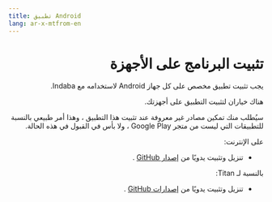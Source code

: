 ```yaml
---
title: تطبيق Android
lang: ar-x-mtfrom-en
---
```

<ReadTime/> 

<h1 style=";text-align:right;direction:rtl"> تثبيت البرنامج على الأجهزة </h1> 

<Leader> 

<p style=";text-align:right;direction:rtl"> يجب تثبيت تطبيق مخصص على كل جهاز Android لاستخدامه مع Indaba. </p> 
<p style=";text-align:right;direction:rtl"> هناك خياران لتثبيت التطبيق على أجهزتك. </p> 

</Leader> 

<Tip> 

<p style=";text-align:right;direction:rtl"> سيُطلب منك تمكين مصادر غير معروفة عند تثبيت هذا التطبيق ، وهذا أمر طبيعي بالنسبة للتطبيقات التي ليست من متجر Google Play ، ولا بأس في القبول في هذه الحالة. </p> 

</Tip> 

<p style=";text-align:right;direction:rtl"> على الإنترنت: </p> 

<ul style=";text-align:right;direction:rtl"><li style=";text-align:right;direction:rtl"> تنزيل وتثبيت يدويًا من <a href="https://github.com/our-story-media/ourstory-android/releases/latest/download/dev.indaba.apk">إصدار GitHub</a> . </li></ul> 

<p style=";text-align:right;direction:rtl"> بالنسبة لـ Titan: </p> 

<ul style=";text-align:right;direction:rtl"><li style=";text-align:right;direction:rtl"> تنزيل وتثبيت يدويًا من <a href="https://github.com/our-story-media/ourstory-android/releases/latest/download/dev.indaba.offline.apk">إصدارات GitHub</a> . </li></ul> 
<!-- * Install from the Play Story from [Indaba Titan](https://play.google.com/store/apps/details?id=uk.ac.ncl.di.bootlegger.offline). --> 
